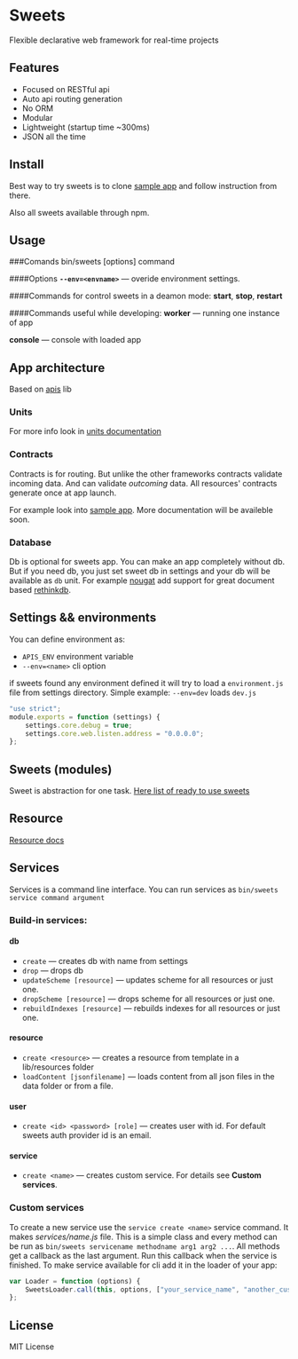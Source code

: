 # Sweets
Flexible declarative web framework for real-time projects

## Features

* Focused on RESTful api
* Auto api routing generation
* No ORM
* Modular
* Lightweight (startup time ~300ms)
* JSON all the time

## Install

Best way to try sweets is to clone [sample app](https://github.com/swts/sample) and follow instruction from there.

Also all sweets available through npm.

## Usage
###Comands
    bin/sweets [options] command

####Options
**`--env=<envname>`** — overide environment settings.

####Commands for control sweets in a deamon mode:
**start**,
**stop**,
**restart**

####Commands useful while developing:
**worker**
— running one instance of app

**console**
— console with loaded app

## App architecture
Based on [apis](https://github.com/velocityzen/apis) lib

### Units
For more info look in [units documentation](https://github.com/dimsmol/units)
### Contracts
Contracts is for routing. But unlike the other frameworks contracts validate incoming data. And can validate *outcoming* data. All resources' contracts generate once at app launch.

For example look into [sample app](https://github.com/swts/sample).
More documentation will be availeble soon.

### Database
Db is optional for sweets app. You can make an app completely without db. But if you need db, you just set sweet db in settings and your db will be available as `db` unit. For example [nougat](https://github.com/swts/nougat) add support for great document based [rethinkdb](http://www.rethinkdb.com).

## Settings && environments
You can define environment as:
* `APIS_ENV` environment variable
* `--env=<name>` cli option

if sweets found any environment defined it will try to load a `environment.js` file from settings directory. Simple example: `--env=dev` loads `dev.js`

```js
"use strict";
module.exports = function (settings) {
    settings.core.debug = true;
    settings.core.web.listen.address = "0.0.0.0";
};
```

## Sweets (modules)
Sweet is abstraction for one task.
[Here list of ready to use sweets](https://github.com/swts/sweets/blob/master/docs/sweets.md)

## Resource
[Resource docs](https://github.com/swts/sweets/blob/master/docs/Resource.md)

## Services
Services is a command line interface. You can run services as 
`bin/sweets service command argument`

### Build-in services:
#### db
*   `create` — creates db with name from settings
*   `drop` — drops db
*   `updateScheme [resource]` — updates scheme for all resources or just one.
*   `dropScheme [resource]` — drops scheme for all resources or just one.
*   `rebuildIndexes [resource]` — rebuilds indexes for all resources or just one.

#### resource
*   `create <resource>` — creates a resource from template in a lib/resources folder
*   `loadContent [jsonfilename]` — loads content from all json files in the data folder or from a file.

#### user
*   `create <id> <password> [role]` — creates user with id. For default sweets auth provider id is an email.

#### service 
*   `create <name>` — creates custom service. For details see **Custom services**.

### Custom services
To create a new service use the `service create <name>` service command. It makes *services/name.js* file. This is a simple class and every method can be run as `bin/sweets servicename methodname arg1 arg2 ...`. All methods get a callback as the last argument. Run this callback when the service is finished.
To make service available for cli add it in the loader of your app:
```js
var Loader = function (options) {
    SweetsLoader.call(this, options, ["your_service_name", "another_custom_service"]);
};
```

## License
MIT License
